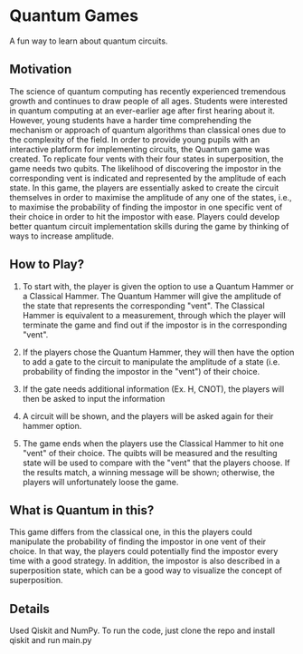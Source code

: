 # Quantum Games

A fun way to learn about quantum circuits.

## Motivation

The science of quantum computing has recently experienced tremendous growth and continues to draw people of all ages. Students were interested in quantum computing at an ever-earlier age after first hearing about it. However, young students have a harder time comprehending the mechanism or approach of quantum algorithms than classical ones due to the complexity of the field. In order to provide young pupils with an interactive platform for implementing circuits, the Quantum game was created. To replicate four vents with their four states in superposition, the game needs two qubits.
The likelihood of discovering the impostor in the corresponding vent is indicated and represented by the amplitude of each state. In this game, the players are essentially asked to create the circuit themselves in order to maximise the amplitude of any one of the states, i.e., to maximise the probability of finding the impostor in one specific vent of their choice in order to hit the impostor with ease. Players could develop better quantum circuit implementation skills during the game by thinking of ways to increase amplitude.


## How to Play?
1. To start with, the player is given the option to use a Quantum Hammer or a Classical Hammer. The Quantum Hammer will give the amplitude of the state that represents the corresponding "vent". The Classical Hammer is equivalent to a measurement, through which the player will terminate the game and find out if the impostor is in the corresponding "vent".

2. If the players chose the Quantum Hammer, they will then have the option to add a gate to the circuit to manipulate the amplitude of a state (i.e. probability of finding the impostor in the "vent") of their choice.

3. If the gate needs additional information (Ex. H, CNOT), the players will then be asked to input the information

4. A circuit will be shown, and the players will be asked again for their hammer option.

5. The game ends when the players use the Classical Hammer to hit one "vent" of their choice. The quibts will be measured and the resulting state will be used to compare with the "vent" that the players choose. If the results match, a winning message will be shown; otherwise, the players will unfortunately loose the game.



## What is Quantum in this?

This game differs from the classical one, in this the players could manipulate the probability of finding the impostor in one vent of their choice. In that way, the players could potentially find the impostor every time with a good strategy. In addition, the impostor is also described in a superposition state, which can be a good way to visualize the concept of superposition.



## Details 
Used Qiskit and NumPy. To run the code, just clone the repo and install qiskit and run main.py



